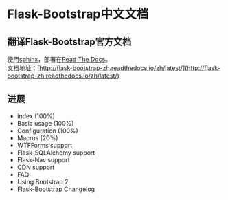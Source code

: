 # Flask-Bootstrap中文文档  
## 翻译Flask-Bootstrap官方文档  
使用[sphinx](http://www.sphinx-doc.org/en/stable/)，部署在[Read The Docs](https://docs.readthedocs.io/en/latest/index.html)。  
文档地址：[http://flask-bootstrap-zh.readthedocs.io/zh/latest/](http://flask-bootstrap-zh.readthedocs.io/zh/latest/)

## 进展
* index (100%)
* Basic usage (100%)
* Configuration (100%)
* Macros (20%)
* WTFForms support
* Flask-SQLAlchemy support
* Flask-Nav support
* CDN support
* FAQ
* Using Bootstrap 2
* Flask-Bootstrap Changelog
